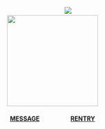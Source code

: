 <div align="center">

⠀⠀⠀⠀⠀⠀⠀![](https://komarev.com/ghpvc/?username=croomf&style=folat-square&color=000000&label=SAFEGUARDS)<br>
<img src="https://file.garden/ZePk4xqOoVX2prf4/gifs/1" width="210"/>  
 <h4> <a href="https://slash.atabook.org">MESSAGE</a>⠀⠀⠀⠀⠀⠀⠀<a href="https://rentry.co/bio">RENTRY</a>
</div>
